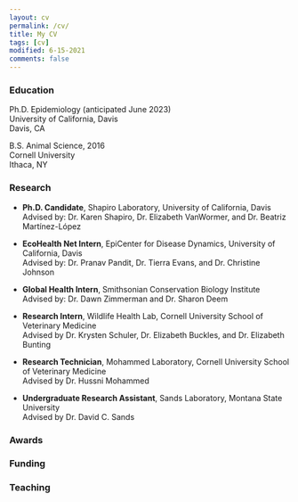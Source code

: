 ```yaml
---
layout: cv
permalink: /cv/
title: My CV
tags: [cv]
modified: 6-15-2021
comments: false
---
```

### Education

Ph.D. Epidemiology (anticipated June 2023)<br>
University of California, Davis<br>
Davis, CA <br/>

B.S. Animal Science, 2016<br>
Cornell University<br>
Ithaca, NY <br/>

### Research

* **Ph.D. Candidate**, Shapiro Laboratory, University of California, Davis<br>
Advised by: Dr. Karen Shapiro, Dr. Elizabeth VanWormer, and Dr. Beatriz Martínez-López

* **EcoHealth Net Intern**, EpiCenter for Disease Dynamics, University of California, Davis<br>
Advised by: Dr. Pranav Pandit, Dr. Tierra Evans, and Dr. Christine Johnson

* **Global Health Intern**, Smithsonian Conservation Biology Institute<br>
Advised by: Dr. Dawn Zimmerman and Dr. Sharon Deem

* **Research Intern**, Wildlife Health Lab, Cornell University School of Veterinary Medicine<br>
Advised by Dr. Krysten Schuler, Dr. Elizabeth Buckles, and Dr. Elizabeth Bunting

* **Research Technician**, Mohammed Laboratory, Cornell University School of Veterinary Medicine<br>
Advised by Dr. Hussni Mohammed

* **Undergraduate Research Assistant**, Sands Laboratory, Montana State University<br>
Advised by Dr. David C. Sands

### Awards

### Funding

### Teaching
